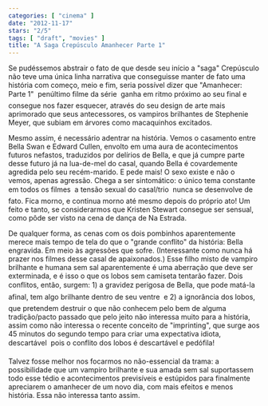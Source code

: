```yaml
---
categories: [ "cinema" ]
date: "2012-11-17"
stars: "2/5"
tags: [ "draft", "movies" ]
title: "A Saga Crepúsculo Amanhecer Parte 1"
---
```

Se pudéssemos abstrair o fato de que desde seu início a "saga"
Crepúsculo não teve uma única linha narrativa que conseguisse manter
de fato uma história com começo, meio e fim, seria possível dizer
que "Amanhecer: Parte 1"  penúltimo filme da série  ganha em
ritmo próximo ao seu final e consegue nos fazer esquecer, através do
seu design de arte mais aprimorado que seus antecessores, os vampiros
brilhantes de Stephenie Meyer, que subiam em árvores como macaquinhos
excitados.

Mesmo assim, é necessário adentrar na história. Vemos o casamento entre
Bella Swan e Edward Cullen, envolto em uma aura de acontecimentos futuros
nefastos, traduzidos por delírios de Bella, e que já cumpre parte desse
futuro já na lua-de-mel do casal, quando Bella é covardemente agredida
pelo seu recém-marido. E pede mais! O sexo existe e não o vemos, apenas
agressão. Chega a ser sintomático: o único tema constante em todos
os filmes  a tensão sexual do casal/trio  nunca se desenvolve de
fato. Fica morno, e continua morno até mesmo depois do próprio ato! Um
feito e tanto, se considerarmos que Kristen Stewart consegue ser sensual,
como pôde ser visto na cena de dança de Na Estrada.

De qualquer forma, as cenas com os dois pombinhos aparentemente merece
mais tempo de tela do que o "grande conflito" da história: Bella
engravida. Em meio às agressões que sofre. (Interessante como nunca
há prazer nos filmes desse casal de apaixonados.) Esse filho misto de
vampiro brilhante e humana sem sal aparentemente é uma aberração que
deve ser exterminada, e é isso o que os lobos sem camiseta tentarão
fazer. Dois conflitos, então, surgem: 1) a gravidez perigosa de Bella,
que pode matá-la  afinal, tem algo brilhante dentro de seu ventre 
e 2) a ignorância dos lobos, que pretendem destruir o que não conhecem
pelo bem de alguma tradição/pacto passado que pelo jeito não interessa
muito para a história, assim como não interessa o recente conceito
de "imprinting", que surge aos 45 minutos do segundo tempo para criar
uma expectativa idiota, descartável  pois o conflito dos lobos é
descartável  e pedófila!

Talvez fosse melhor nos focarmos no não-essencial da trama: a
possibilidade que um vampiro brilhante e sua amada sem sal suportassem
todo esse tédio e acontecimentos previsíveis e estúpidos para
finalmente apreciarem o amanhecer de um novo dia, com mais efeitos e
menos história. Essa não interessa tanto assim.

